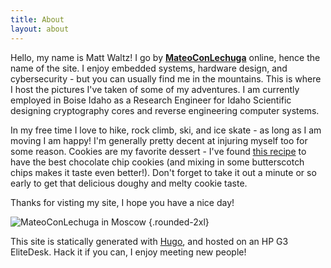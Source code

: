 ```yaml
---
title: About
layout: about
---
```


Hello, my name is Matt Waltz! I go by [**MateoConLechuga**](https://github.com/mateoconlechuga) online, hence the name of the site.
I enjoy embedded systems, hardware design, and cybersecurity - but you can usually find me in the mountains.
This is where I host the pictures I've taken of some of my adventures.
I am currently employed in Boise Idaho as a Research Engineer for Idaho Scientific designing cryptography cores and reverse engineering computer systems. 

In my free time I love to hike, rock climb, ski, and ice skate - as long as I am moving I am happy!
I'm generally pretty decent at injuring myself too for some reason.
Cookies are my favorite dessert - I've found [this recipe](https://www.landolakes.com/recipe/18134/five-star-chocolate-chip-cookies/ "this recipe") to have the best chocolate chip cookies (and mixing in some butterscotch chips makes it taste even better!).
Don't forget to take it out a minute or so early to get that delicious doughy and melty cookie taste.

Thanks for visting my site, I hope you have a nice day!

![MateoConLechuga in Moscow](moscow.webp)
{.rounded-2xl}

This site is statically generated with [Hugo](https://gohugo.io/ "Hugo"), and hosted on an HP G3 EliteDesk.
Hack it if you can, I enjoy meeting new people!

